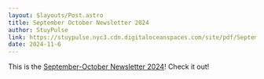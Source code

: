 ```yaml
---
layout: $layouts/Post.astro
title: September October Newsletter 2024
author: StuyPulse
link: https://stuypulse.nyc3.cdn.digitaloceanspaces.com/site/pdf/September%20October%202024
date: 2024-11-6
---
```


This is the [September-October Newsletter 2024](https://stuypulse.nyc3.cdn.digitaloceanspaces.com/site/pdf/September%20October%202024)! Check it out!

